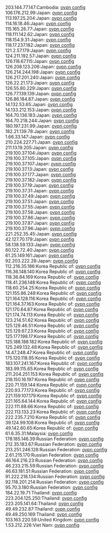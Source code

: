 203.144.77.147:Cambodia: [ovpn config](vpn/203_144_77_147.ovpn)  
106.176.212.99:Japan: [ovpn config](vpn/106_176_212_99.ovpn)  
113.197.25.204:Japan: [ovpn config](vpn/113_197_25_204.ovpn)  
114.16.18.46:Japan: [ovpn config](vpn/114_16_18_46.ovpn)  
115.165.26.77:Japan: [ovpn config](vpn/115_165_26_77.ovpn)  
118.111.142.62:Japan: [ovpn config](vpn/118_111_142_62.ovpn)  
118.154.9.31:Japan: [ovpn config](vpn/118_154_9_31.ovpn)  
118.17.237.182:Japan: [ovpn config](vpn/118_17_237_182.ovpn)  
121.2.57.179:Japan: [ovpn config](vpn/121_2_57_179.ovpn)  
124.211.192.57:Japan: [ovpn config](vpn/124_211_192_57.ovpn)  
126.118.67.115:Japan: [ovpn config](vpn/126_118_67_115.ovpn)  
126.208.123.206:Japan: [ovpn config](vpn/126_208_123_206.ovpn)  
126.214.244.198:Japan: [ovpn config](vpn/126_214_244_198.ovpn)  
126.217.201.240:Japan: [ovpn config](vpn/126_217_201_240.ovpn)  
126.22.21.173:Japan: [ovpn config](vpn/126_22_21_173.ovpn)  
126.55.80.229:Japan: [ovpn config](vpn/126_55_80_229.ovpn)  
126.77.139.139:Japan: [ovpn config](vpn/126_77_139_139.ovpn)  
126.86.184.87:Japan: [ovpn config](vpn/126_86_184_87.ovpn)  
14.132.53.65:Japan: [ovpn config](vpn/14_132_53_65.ovpn)  
14.133.212.153:Japan: [ovpn config](vpn/14_133_212_153.ovpn)  
164.70.136.183:Japan: [ovpn config](vpn/164_70_136_183.ovpn)  
164.70.218.244:Japan: [ovpn config](vpn/164_70_218_244.ovpn)  
180.197.231.99:Japan: [ovpn config](vpn/180_197_231_99.ovpn)  
182.21.139.78:Japan: [ovpn config](vpn/182_21_139_78.ovpn)  
1.66.33.147:Japan: [ovpn config](vpn/1_66_33_147.ovpn)  
210.224.227.71:Japan: [ovpn config](vpn/210_224_227_71.ovpn)  
211.13.19.205:Japan: [ovpn config](vpn/211_13_19_205.ovpn)  
219.100.37.104:Japan: [ovpn config](vpn/219_100_37_104.ovpn)  
219.100.37.105:Japan: [ovpn config](vpn/219_100_37_105.ovpn)  
219.100.37.107:Japan: [ovpn config](vpn/219_100_37_107.ovpn)  
219.100.37.13:Japan: [ovpn config](vpn/219_100_37_13.ovpn)  
219.100.37.177:Japan: [ovpn config](vpn/219_100_37_177.ovpn)  
219.100.37.182:Japan: [ovpn config](vpn/219_100_37_182.ovpn)  
219.100.37.19:Japan: [ovpn config](vpn/219_100_37_19.ovpn)  
219.100.37.31:Japan: [ovpn config](vpn/219_100_37_31.ovpn)  
219.100.37.49:Japan: [ovpn config](vpn/219_100_37_49.ovpn)  
219.100.37.51:Japan: [ovpn config](vpn/219_100_37_51.ovpn)  
219.100.37.55:Japan: [ovpn config](vpn/219_100_37_55.ovpn)  
219.100.37.58:Japan: [ovpn config](vpn/219_100_37_58.ovpn)  
219.100.37.86:Japan: [ovpn config](vpn/219_100_37_86.ovpn)  
219.100.37.87:Japan: [ovpn config](vpn/219_100_37_87.ovpn)  
219.100.37.96:Japan: [ovpn config](vpn/219_100_37_96.ovpn)  
221.252.35.45:Japan: [ovpn config](vpn/221_252_35_45.ovpn)  
42.127.70.179:Japan: [ovpn config](vpn/42_127_70_179.ovpn)  
58.138.59.133:Japan: [ovpn config](vpn/58_138_59_133.ovpn)  
60.122.72.40:Japan: [ovpn config](vpn/60_122_72_40.ovpn)  
61.25.149.161:Japan: [ovpn config](vpn/61_25_149_161.ovpn)  
92.203.222.28:Japan: [ovpn config](vpn/92_203_222_28.ovpn)  
112.216.35.186:Korea Republic of: [ovpn config](vpn/112_216_35_186.ovpn)  
116.36.148.140:Korea Republic of: [ovpn config](vpn/116_36_148_140.ovpn)  
118.36.84.169:Korea Republic of: [ovpn config](vpn/118_36_84_169.ovpn)  
118.41.236.148:Korea Republic of: [ovpn config](vpn/118_41_236_148.ovpn)  
118.60.254.25:Korea Republic of: [ovpn config](vpn/118_60_254_25.ovpn)  
121.155.86.248:Korea Republic of: [ovpn config](vpn/121_155_86_248.ovpn)  
121.164.128.116:Korea Republic of: [ovpn config](vpn/121_164_128_116.ovpn)  
121.164.37.163:Korea Republic of: [ovpn config](vpn/121_164_37_163.ovpn)  
121.170.64.87:Korea Republic of: [ovpn config](vpn/121_170_64_87.ovpn)  
121.174.74.113:Korea Republic of: [ovpn config](vpn/121_174_74_113.ovpn)  
123.214.51.62:Korea Republic of: [ovpn config](vpn/123_214_51_62.ovpn)  
125.129.46.51:Korea Republic of: [ovpn config](vpn/125_129_46_51.ovpn)  
125.129.67.23:Korea Republic of: [ovpn config](vpn/125_129_67_23.ovpn)  
125.177.198.17:Korea Republic of: [ovpn config](vpn/125_177_198_17.ovpn)  
125.188.188.182:Korea Republic of: [ovpn config](vpn/125_188_188_182.ovpn)  
125.249.132.48:Korea Republic of: [ovpn config](vpn/125_249_132_48.ovpn)  
14.47.248.47:Korea Republic of: [ovpn config](vpn/14_47_248_47.ovpn)  
175.120.118.95:Korea Republic of: [ovpn config](vpn/175_120_118_95.ovpn)  
183.107.241.167:Korea Republic of: [ovpn config](vpn/183_107_241_167.ovpn)  
183.99.115.65:Korea Republic of: [ovpn config](vpn/183_99_115_65.ovpn)  
211.204.251.153:Korea Republic of: [ovpn config](vpn/211_204_251_153.ovpn)  
218.150.16.197:Korea Republic of: [ovpn config](vpn/218_150_16_197.ovpn)  
220.71.159.144:Korea Republic of: [ovpn config](vpn/220_71_159_144.ovpn)  
220.93.77.173:Korea Republic of: [ovpn config](vpn/220_93_77_173.ovpn)  
221.159.107.179:Korea Republic of: [ovpn config](vpn/221_159_107_179.ovpn)  
221.165.64.144:Korea Republic of: [ovpn config](vpn/221_165_64_144.ovpn)  
222.111.88.66:Korea Republic of: [ovpn config](vpn/222_111_88_66.ovpn)  
222.113.133.23:Korea Republic of: [ovpn config](vpn/222_113_133_23.ovpn)  
222.235.7.210:Korea Republic of: [ovpn config](vpn/222_235_7_210.ovpn)  
39.124.99.108:Korea Republic of: [ovpn config](vpn/39_124_99_108.ovpn)  
49.142.60.65:Korea Republic of: [ovpn config](vpn/49_142_60_65.ovpn)  
61.6.35.31:Malaysia: [ovpn config](vpn/61_6_35_31.ovpn)  
178.185.146.39:Russian Federation: [ovpn config](vpn/178_185_146_39.ovpn)  
212.35.183.67:Russian Federation: [ovpn config](vpn/212_35_183_67.ovpn)  
213.251.246.128:Russian Federation: [ovpn config](vpn/213_251_246_128.ovpn)  
2.61.215.170:Russian Federation: [ovpn config](vpn/2_61_215_170.ovpn)  
46.164.216.23:Russian Federation: [ovpn config](vpn/46_164_216_23.ovpn)  
46.233.215.59:Russian Federation: [ovpn config](vpn/46_233_215_59.ovpn)  
46.63.181.51:Russian Federation: [ovpn config](vpn/46_63_181_51.ovpn)  
91.222.218.134:Russian Federation: [ovpn config](vpn/91_222_218_134.ovpn)  
92.118.201.214:Russian Federation: [ovpn config](vpn/92_118_201_214.ovpn)  
95.70.3.180:Russian Federation: [ovpn config](vpn/95_70_3_180.ovpn)  
184.22.19.71:Thailand: [ovpn config](vpn/184_22_19_71.ovpn)  
223.204.125.250:Thailand: [ovpn config](vpn/223_204_125_250.ovpn)  
223.205.141.64:Thailand: [ovpn config](vpn/223_205_141_64.ovpn)  
49.49.232.87:Thailand: [ovpn config](vpn/49_49_232_87.ovpn)  
49.49.250.169:Thailand: [ovpn config](vpn/49_49_250_169.ovpn)  
103.163.220.59:United Kingdom: [ovpn config](vpn/103_163_220_59.ovpn)  
1.53.212.226:Viet Nam: [ovpn config](vpn/1_53_212_226.ovpn)  
